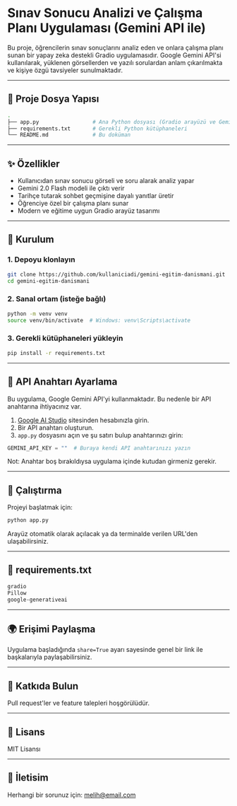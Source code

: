 # Sınav Sonucu Analizi ve Çalışma Planı Uygulaması (Gemini API ile)

Bu proje, öğrencilerin sınav sonuçlarını analiz eden ve onlara çalışma planı sunan bir yapay zeka destekli Gradio uygulamasıdır. Google Gemini API'si kullanılarak, yüklenen görsellerden ve yazılı sorulardan anlam çıkarılmakta ve kişiye özgü tavsiyeler sunulmaktadır.

---

## 📂 Proje Dosya Yapısı

```bash
.
├── app.py                 # Ana Python dosyası (Gradio arayüzü ve Gemini API entegrasyonu)
├── requirements.txt       # Gerekli Python kütüphaneleri
└── README.md              # Bu doküman
```

---

## ✨ Özellikler

- Kullanıcıdan sınav sonucu görseli ve soru alarak analiz yapar
- Gemini 2.0 Flash modeli ile çıktı verir
- Tarihçe tutarak sohbet geçmişine dayalı yanıtlar üretir
- Öğrenciye özel bir çalışma planı sunar
- Modern ve eğitime uygun Gradio arayüz tasarımı

---

## 🚀 Kurulum

### 1. Depoyu klonlayın

```bash
git clone https://github.com/kullaniciadi/gemini-egitim-danismani.git
cd gemini-egitim-danismani
```

### 2. Sanal ortam (isteğe bağlı)

```bash
python -m venv venv
source venv/bin/activate  # Windows: venv\Scripts\activate
```

### 3. Gerekli kütüphaneleri yükleyin

```bash
pip install -r requirements.txt
```

---

## 🔑 API Anahtarı Ayarlama

Bu uygulama, Google Gemini API'yi kullanmaktadır. Bu nedenle bir API anahtarına ihtiyacınız var.

1. [Google AI Studio](https://makersuite.google.com/app) sitesinden hesabınızla girin.
2. Bir API anahtarı oluşturun.
3. `app.py` dosyasını açın ve şu satırı bulup anahtarınızı girin:

```python
GEMINI_API_KEY = ""  # Buraya kendi API anahtarınızı yazın
```

Not: Anahtar boş bırakıldıysa uygulama içinde kutudan girmeniz gerekir.

---

## 🚪 Çalıştırma

Projeyi başlatmak için:

```bash
python app.py
```

Arayüz otomatik olarak açılacak ya da terminalde verilen URL'den ulaşabilirsiniz.

---

## 🔹 requirements.txt

```txt
gradio
Pillow
google-generativeai
```

---

## 🌍 Erişimi Paylaşma

Uygulama başladığında `share=True` ayarı sayesinde genel bir link ile başkalarıyla paylaşabilirsiniz.

---

## 🌟 Katkıda Bulun

Pull request'ler ve feature talepleri hoşgörülüdür.

---

## 📄 Lisans

MIT Lisansı

---

## 💬 İletisim

Herhangi bir sorunuz için: [melih@email.com](mailto:melih@email.com)
